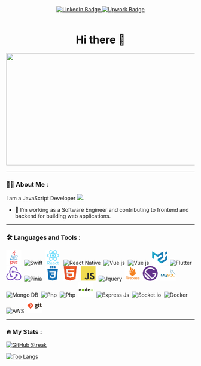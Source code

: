 <div id="header" align="center">
  <div id="badges">
    <a href="https://www.linkedin.com/in/talal-tahir-b10559170">
      <img src="https://img.shields.io/badge/LinkedIn-blue?style=for-the-badge&logo=linkedin&logoColor=white" alt="LinkedIn Badge"/>
    </a>
     <a href="https://www.upwork.com/freelancers/talaltahir7899">
      <img src="https://img.shields.io/badge/UpWork-6FDA44?style=for-the-badge&logo=Upwork&logoColor=white" alt="Upwork Badge"/>
    </a>
  </div>
  <img src="https://komarev.com/ghpvc/?username=dev-talal" alt=""/>
  <h1>Hi there 👋</h1>
</div>

<div align="center">
  <img src="https://media.giphy.com/media/dWesBcTLavkZuG35MI/giphy.gif" width="600" height="300"/>
</div>

---

### :man_technologist: About Me : 
I am a JavaScript Developer <img src="https://media.giphy.com/media/WUlplcMpOCEmTGBtBW/giphy.gif" width="30">.
- :telescope: I’m working as a Software Engineer and contributing to frontend and backend for building web applications.

---

### :hammer_and_wrench: Languages and Tools :
<div>
  <img src="https://github.com/devicons/devicon/raw/master/icons/java/java-original-wordmark.svg" title="Java" alt="Java" width="40" height="40"/>&nbsp;
    <img src="https://developer.apple.com/swift/images/swift-og.png" title="Swift" alt="Swift" width="40" height="40"/>&nbsp;
  <img src="https://github.com/devicons/devicon/raw/master/icons/react/react-original-wordmark.svg" title="React" alt="React" width="40" height="40"/>&nbsp;
    <img src="https://www.datocms-assets.com/45470/1631026680-logo-react-native.png" title="React Native" alt="React Native" width="40" height="40" style="object-fit:cover;"/>&nbsp;
<img src="https://upload.wikimedia.org/wikipedia/commons/thumb/9/95/Vue.js_Logo_2.svg/1200px-Vue.js_Logo_2.svg.png" title="Vue js" alt="Vue js" width="40" height="40"/>&nbsp;
<img src="https://cdn.vuetifyjs.com/docs/images/logos/vuetify-logo-v3-light.svg" title="Vue js" alt="Vue js" width="40" height="40"/>&nbsp;
  <img src="https://raw.githubusercontent.com/devicons/devicon/master/icons/materialui/materialui-original.svg" title="Material UI" alt="Material UI" width="40" height="40"/>&nbsp;
  <img src="https://cdn.iconscout.com/icon/free/png-256/free-flutter-2038877-1720090.png" title="Flutter" alt="Flutter" width="40" height="40"/>&nbsp;
  <img src="https://github.com/devicons/devicon/raw/master/icons/redux/redux-original.svg" title="Redux" alt="Redux " width="40" height="40"/>&nbsp;
    <img src="https://pinia.vuejs.org/logo.svg" title="Pinia" alt="Pinia" width="40" height="40" style='object-fit: contain' />&nbsp;
  <img src="https://github.com/devicons/devicon/raw/master/icons/css3/css3-plain-wordmark.svg"  title="CSS3" alt="CSS" width="40" height="40"/>&nbsp;
  <img src="https://github.com/devicons/devicon/raw/master/icons/html5/html5-original.svg" title="HTML5" alt="HTML" width="40" height="40"/>&nbsp;
  <img src="https://github.com/devicons/devicon/raw/master/icons/javascript/javascript-original.svg" title="JavaScript" alt="JavaScript" width="40" height="40"/>&nbsp;
    <img src="https://cdn.iconscout.com/icon/free/png-256/free-jquery-8-1175153.png" title="Jquery" alt="Jquery" width="40" height="40"/>&nbsp;
  <img src="https://github.com/devicons/devicon/raw/master/icons/firebase/firebase-plain-wordmark.svg" title="Firebase" alt="Firebase" width="40" height="40"/>&nbsp;
  <img src="https://github.com/devicons/devicon/raw/master/icons/gatsby/gatsby-original.svg" title="Gatsby"  alt="Gatsby" width="40" height="40"/>&nbsp;
  <img src="https://github.com/devicons/devicon/raw/master/icons/mysql/mysql-original-wordmark.svg" title="MySQL"  alt="MySQL" width="40" height="40"/>&nbsp;
    <img src="https://repvue.imgix.net/a9yxc48y3ay5dm2udzwizc2bdyph" title="Mongo DB"  alt="Mongo DB" width="40" height="40"/>&nbsp;
   <img src="https://upload.wikimedia.org/wikipedia/commons/thumb/2/27/PHP-logo.svg/1200px-PHP-logo.svg.png" title="Php"  alt="Php" width="40" height="40" style="object-fit: contain;" />&nbsp;
    <img src="https://upload.wikimedia.org/wikipedia/commons/thumb/9/9a/Laravel.svg/1200px-Laravel.svg.png" title="Laravel"  alt="Php" width="40" height="40" style="object-fit: contain;" />&nbsp;
  <img src="https://github.com/devicons/devicon/raw/master/icons/nodejs/nodejs-original-wordmark.svg" title="NodeJS" alt="NodeJS" width="40" height="40"/>&nbsp;
    <img src="https://ajeetchaulagain.com/static/7cb4af597964b0911fe71cb2f8148d64/87351/express-js.png" title="Express Js" alt="Express Js" width="40" height="40"/>&nbsp;
       <img src="https://upload.wikimedia.org/wikipedia/commons/thumb/9/96/Socket-io.svg/1200px-Socket-io.svg.png" title="Socket.io" alt="Socket.io" width="40" height="40"/>&nbsp;
        <img src="https://seeklogo.com/images/D/docker-logo-6D6F987702-seeklogo.com.png" title="Docker" alt="Docker" width="40" height="40" style='object-fit: contain'/>&nbsp;
  <img src="https://encrypted-tbn0.gstatic.com/images?q=tbn:ANd9GcQsX11JXc7T0u3DqoJKEZXx_oRm5omDVPYcJQ&usqp=CAU" title="AWS" alt="AWS" width="40" height="40"/>&nbsp;
  <img src="https://github.com/devicons/devicon/raw/master/icons/git/git-original-wordmark.svg" title="Git" **alt="Git" width="40" height="40"/>
</div>

---

### :fire: My Stats :
[![GitHub Streak](http://github-readme-streak-stats.herokuapp.com?user=dev-talal&theme=dark&background=000000)](https://git.io/streak-stats)

[![Top Langs](https://github-readme-stats.vercel.app/api/top-langs/?username=dev-talal&layout=compact&theme=vision-friendly-dark)](https://github.com/anuraghazra/github-readme-stats)
